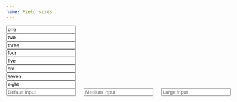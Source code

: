```yaml
---
name: Field sizes
---
```

<div class="row">
  <div class="columns one">
    <input type="text" value="one" class="text-input"/>
  </div>
</div>
<div class="row">
  <div class="columns two">
    <input type="text" value="two" class="text-input"/>
  </div>
</div>
<div class="row">
  <div class="columns three">
    <input type="text" value="three" class="text-input"/>
  </div>
</div>
<div class="row">
  <div class="columns four">
    <input type="text" value="four" class="text-input"/>
  </div>
</div>
<div class="row">
  <div class="columns five">
    <input type="text" value="five" class="text-input"/>
  </div>
</div>
<div class="row">
  <div class="columns six">
    <input type="text" value="six" class="text-input"/>
  </div>
</div>
<div class="row">
  <div class="columns seven">
    <input type="text" value="seven" class="text-input"/>
  </div>
</div>
<div class="row">
  <div class="columns eight">
    <input type="text" value="eight" class="text-input"/>
  </div>
</div>
<div class="row">
  <div class="columns eight">
    <input type="text" placeholder="Default input" class="text-input"/>
    <input type="text" placeholder="Medium input" class="text-input input-medium"/>
    <input type="text" placeholder="Large input" class="text-input input-large"/>
  </div>
</div>